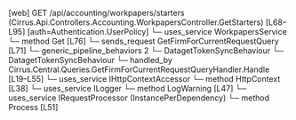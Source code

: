 [web] GET /api/accounting/workpapers/starters  (Cirrus.Api.Controllers.Accounting.WorkpapersController.GetStarters)  [L68–L95] [auth=Authentication.UserPolicy]
  └─ uses_service WorkpapersService
    └─ method Get [L76]
  └─ sends_request GetFirmForCurrentRequestQuery [L71]
    └─ generic_pipeline_behaviors 2
      └─ DatagetTokenSyncBehaviour
      └─ DatagetTokenSyncBehaviour
    └─ handled_by Cirrus.Central.Queries.GetFirmForCurrentRequestQueryHandler.Handle [L19–L55]
      └─ uses_service IHttpContextAccessor
        └─ method HttpContext [L38]
      └─ uses_service ILogger<GetFirmForCurrentRequestQueryHandler>
        └─ method LogWarning [L47]
      └─ uses_service IRequestProcessor (InstancePerDependency)
        └─ method Process [L51]

